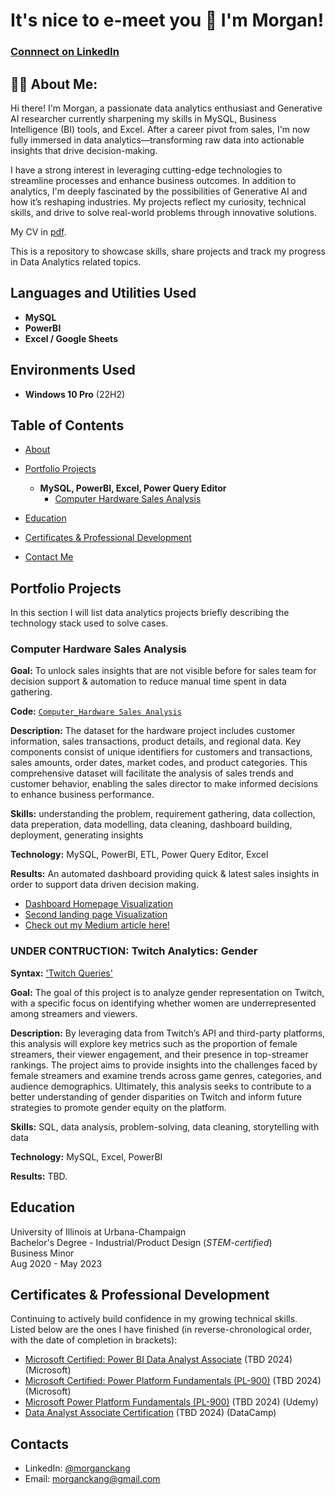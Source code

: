 <h1>It's nice to e-meet you 👋 I'm Morgan! 

 ### [Connnect on LinkedIn](https://www.linkedin.com/in/morganckang/)

<h2>👩‍💻 About Me:</h2>
Hi there! I'm Morgan, a passionate data analytics enthusiast and Generative AI researcher currently sharpening my skills in MySQL, Business Intelligence (BI) tools, and Excel. After a career pivot from sales, I'm now fully immersed in data analytics—transforming raw data into actionable insights that drive decision-making.
  
I have a strong interest in leveraging cutting-edge technologies to streamline processes and enhance business outcomes. In addition to analytics, I'm deeply fascinated by the possibilities of Generative AI and how it’s reshaping industries. My projects reflect my curiosity, technical skills, and drive to solve real-world problems through innovative solutions.

My CV in [pdf](pending...).

This is a repository to showcase skills, share projects and track my progress in Data Analytics related topics.
<br />

<h2>Languages and Utilities Used</h2>

- <b>MySQL</b> 
- <b>PowerBI</b>
- <b>Excel / Google Sheets</b>

<h2>Environments Used </h2>

- <b>Windows 10 Pro</b> (22H2)

## Table of Contents
- [About](https://github.com/morgxns/MK_Data_Analytics_Portfolio?tab=readme-ov-file#-about-me)
- [Portfolio Projects](https://github.com/morgxns/MK_Data_Analytics_Portfolio?tab=readme-ov-file#portfolio-projects)
  - <b>MySQL, PowerBI, Excel, Power Query Editor</b> 
    - [Computer Hardware Sales Analysis](https://github.com/morgxns/MK_Data_Analytics_Portfolio?tab=readme-ov-file#twitch-streamer-analytics-trends-and-insights)

- [Education](https://github.com/morgxns/MK_Data_Analytics_Portfolio?tab=readme-ov-file#education)  
- [Certificates & Professional Development](https://github.com/morgxns/MK_Data_Analytics_Portfolio?tab=readme-ov-file#certificates--professional-development)
- [Contact Me](https://github.com/morgxns/MK_Data_Analytics_Portfolio?tab=readme-ov-file#contacts)

## Portfolio Projects
In this section I will list data analytics projects briefly describing the technology stack used to solve cases.

### Computer Hardware Sales Analysis

**Goal:** To unlock sales insights that are not visible before for sales team for decision support & automation to reduce manual time spent in data gathering.

**Code:** [`Computer_Hardware Sales Analysis`](Sales_Queries.txt)

**Description:** The dataset for the hardware project includes customer information, sales transactions, product details, and regional data. Key components consist of unique identifiers for customers and transactions, sales amounts, order dates, market codes, and product categories. This comprehensive dataset will facilitate the analysis of sales trends and customer behavior, enabling the sales director to make informed decisions to enhance business performance.

**Skills:** understanding the problem, requirement gathering, data collection, data preperation, data modelling, data cleaning, dashboard building, deployment, generating insights

**Technology:** MySQL, PowerBI, ETL, Power Query Editor, Excel

**Results:** An automated dashboard providing quick & latest sales insights in order to support data driven decision making. 
- [Dashboard Homepage Visualization](https://github.com/morgxns/MK_Data_Analytics_Portfolio/blob/0abc381cca03d941ed4af38cef6663786b41b1e7/PowerBi%20Dashboard%20Sales%20Pt%201.jpg)
- [Second landing page Visualization](https://github.com/morgxns/MK_Data_Analytics_Portfolio/blob/a50925c9d0e9a5d3bd0e307723d8997f9d6776a6/PowerBi%20Dashboard%20Sales%20Pt%202.jpg)
- [Check out my Medium article here!](https://medium.com/@morgankangaroo/cracking-the-data-vault-a-sql-powerbi-exploration-of-a-computer-hardware-sales-dataset-926cd40f1c63)

### UNDER CONTRUCTION: Twitch Analytics: Gender
**Syntax:** ['Twitch Queries'](https://github.com/morgxns/MK_Data_Analytics_Portfolio/blob/d1b678f686ed7107502040d989473727cb63b33d/Sales_SQL_Queries.txt)

**Goal:** The goal of this project is to analyze gender representation on Twitch, with a specific focus on identifying whether women are underrepresented among streamers and viewers.

**Description:** By leveraging data from Twitch’s API and third-party platforms, this analysis will explore key metrics such as the proportion of female streamers, their viewer engagement, and their presence in top-streamer rankings. The project aims to provide insights into the challenges faced by female streamers and examine trends across game genres, categories, and audience demographics. Ultimately, this analysis seeks to contribute to a better understanding of gender disparities on Twitch and inform future strategies to promote gender equity on the platform.

**Skills:** SQL, data analysis, problem-solving, data cleaning, storytelling with data

**Technology:** MySQL, Excel, PowerBI

**Results:** TBD.

## Education
University of Illinois at Urbana-Champaign  
Bachelor's Degree - Industrial/Product Design (*STEM-certified*)  
Business Minor  
Aug 2020 - May 2023  

## Certificates & Professional Development
Continuing to actively build confidence in my growing technical skills.  
Listed below are the ones I have finished (in reverse-chronological order, with the date of completion in brackets):
- [Microsoft Certified: Power BI Data Analyst Associate](https://learn.microsoft.com/en-us/credentials/certifications/data-analyst-associate/?practice-assessment-type=certification) (TBD 2024) (Microsoft)
- [Microsoft Certified: Power Platform Fundamentals (PL-900)](https://learn.microsoft.com/en-us/credentials/certifications/power-platform-fundamentals/?practice-assessment-type=certification) (TBD 2024) (Microsoft)
- [Microsoft Power Platform Fundamentals (PL-900)](https://www.udemy.com/course/pl-900-microsoft-power-platform-fundamentals-complete-guide/) (TBD 2024) (Udemy)
- [Data Analyst Associate Certification](https://app.datacamp.com/certification/get-started/associate-data-analyst/overview) (TBD 2024) (DataCamp)

## Contacts
- LinkedIn: [@morganckang](https://www.linkedin.com/in/morganckang/)
- Email: morganckang@gmail.com
